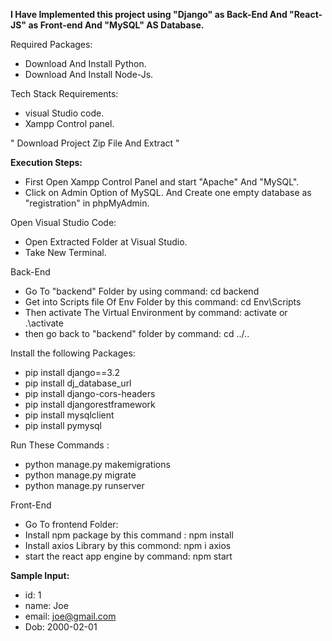 **I Have Implemented this project using "Django" as Back-End And "React-JS" as Front-end And "MySQL" AS Database.**
 
Required Packages:
* Download And Install Python.
* Download And Install Node-Js.



Tech Stack Requirements:
* visual Studio code.
* Xampp Control panel.



" Download Project Zip File And Extract " 




**Execution Steps:** 

* First Open Xampp Control Panel and start "Apache" And "MySQL".
* Click on Admin Option of MySQL. And Create one empty database as "registration" in phpMyAdmin.

Open Visual Studio Code: 
* Open Extracted Folder at Visual Studio.
* Take New Terminal.

Back-End
*  Go To "backend" Folder by using command: cd backend
*  Get into Scripts file Of Env Folder by this command: cd Env\Scripts
*  Then activate The Virtual Environment by command: activate or .\activate
*  then go back to "backend" folder by command: cd ../.. 

Install the following Packages:

*  pip install django==3.2
*  pip install dj_database_url
*  pip install django-cors-headers
*  pip install djangorestframework
*  pip install mysqlclient
*  pip install pymysql

Run These Commands :  

*  python manage.py makemigrations
*  python manage.py  migrate
*  python manage.py runserver


Front-End
*  Go To frontend Folder:  
*  Install npm package by this command : npm install
*  Install axios Library by this commond: npm i axios
*  start the react app engine by command: npm start
  


**Sample Input:**
 * id: 1
 * name: Joe
 * email: joe@gmail.com
 * Dob: 2000-02-01
